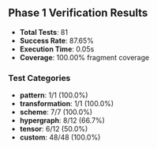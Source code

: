 
## Phase 1 Verification Results

- **Total Tests**: 81
- **Success Rate**: 87.65%
- **Execution Time**: 0.05s
- **Coverage**: 100.00% fragment coverage

### Test Categories
- **pattern**: 1/1 (100.0%)
- **transformation**: 1/1 (100.0%)
- **scheme**: 7/7 (100.0%)
- **hypergraph**: 8/12 (66.7%)
- **tensor**: 6/12 (50.0%)
- **custom**: 48/48 (100.0%)
